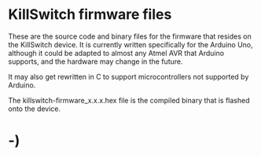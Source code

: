 # KillSwitch firmware files

These are the source code and binary files for the firmware that resides on the
KillSwitch device. It is currently written specifically for the Arduino Uno,
although it could be adapted to almost any Atmel AVR that Arduino supports, and
the hardware may change in the future.

It may also get rewritten in C to support microcontrollers not supported by Arduino.

The killswitch-firmware_x.x.x.hex file is the compiled binary that is
flashed onto the device.

# -)
